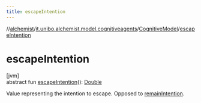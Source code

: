 ```yaml
---
title: escapeIntention
---
```

//[alchemist](../../../index.html)/[it.unibo.alchemist.model.cognitiveagents](../index.html)/[CognitiveModel](index.html)/[escapeIntention](escape-intention.html)



# escapeIntention



[jvm]\
abstract fun [escapeIntention](escape-intention.html)(): [Double](https://kotlinlang.org/api/latest/jvm/stdlib/kotlin/-double/index.html)



Value representing the intention to escape. Opposed to [remainIntention](remain-intention.html).





